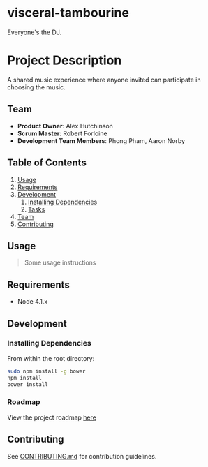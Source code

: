 # visceral-tambourine

Everyone's the DJ.

# Project Description

A shared music experience where anyone invited can participate in choosing the music.

## Team

  - __Product Owner__: Alex Hutchinson
  - __Scrum Master__: Robert Forloine
  - __Development Team Members__: Phong Pham, Aaron Norby

## Table of Contents

1. [Usage](#Usage)
1. [Requirements](#requirements)
1. [Development](#development)
    1. [Installing Dependencies](#installing-dependencies)
    1. [Tasks](#tasks)
1. [Team](#team)
1. [Contributing](#contributing)

## Usage

> Some usage instructions

## Requirements

- Node 4.1.x

## Development

### Installing Dependencies

From within the root directory:

```sh
sudo npm install -g bower
npm install
bower install
```

### Roadmap

View the project roadmap [here](https://github.com/visceral-tambourine/visceral-tambourine/issues)

## Contributing

See [CONTRIBUTING.md](CONTRIBUTING.md) for contribution guidelines.
